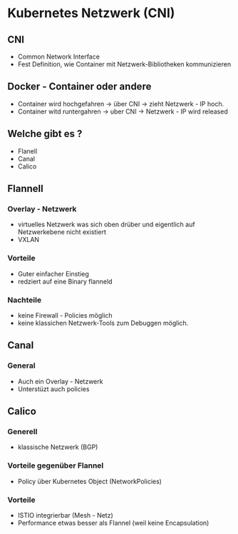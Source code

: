 # Kubernetes Netzwerk (CNI) 

## CNI 

  * Common Network Interface
  * Fest Definition, wie Container mit Netzwerk-Bibliotheken kommunizieren

## Docker - Container oder andere 

  * Container wird hochgefahren -> über CNI -> zieht Netzwerk - IP  hoch. 
  * Container witd runtergahren -> uber CNI -> Netzwerk - IP wird released 

## Welche gibt es ? 

  * Flanell 
  * Canal 
  * Calico 
  
## Flannell

### Overlay - Netzwerk 

  * virtuelles Netzwerk was sich oben drüber und eigentlich auf Netzwerkebene nicht existiert
  * VXLAN 

### Vorteile 

  * Guter einfacher Einstieg 
  * redziert auf eine Binary flanneld 

### Nachteile 

  * keine Firewall - Policies möglich 
  * keine klassichen Netzwerk-Tools zum Debuggen möglich. 

## Canal 

### General 

  * Auch ein Overlay - Netzwerk 
  * Unterstüzt auch policies 

## Calico

### Generell 

  * klassische Netzwerk (BGP)

### Vorteile gegenüber Flannel 

  * Policy über Kubernetes Object (NetworkPolicies)

### Vorteile 

  * ISTIO integrierbar (Mesh - Netz) 
  * Performance etwas besser als Flannel (weil keine Encapsulation) 
